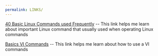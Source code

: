 ```yaml
---
permalink: LINKS/
---
```


[40 Basic Linux Commands used Frequently](https://linuxopsys.com/topics/basic-linux-commands) -- This link helps me learn about important Linux command that usually used when operating Linux commands

[Basics VI Commands](https://www.cs.colostate.edu/helpdocs/vi.html) -- This link helps me learn about how to use a VI commands

